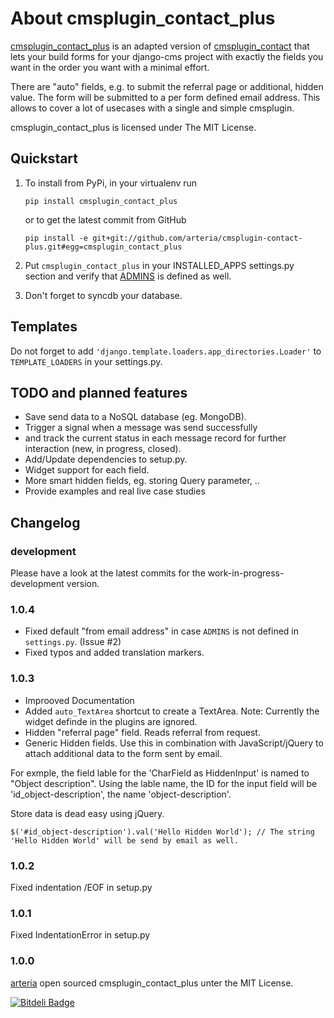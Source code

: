 # About cmsplugin_contact_plus

[cmsplugin_contact_plus](https://github.com/arteria/cmsplugin-contact-plus/) is an adapted version of 
[cmsplugin_contact](https://github.com/rtpm/cmsplugin_contact) that lets your build forms for your django-cms project 
with exactly the fields you want in the order you want with a minimal effort. 

There are "auto" fields, e.g. to submit the referral page or additional, hidden value. 
The form will be submitted to a per form defined email address. This allows to cover a lot of 
usecases with a single and simple cmsplugin. 

cmsplugin_contact_plus is licensed under The MIT License.

## Quickstart

1. To install from PyPi, in your virtualenv run

	```
	pip install cmsplugin_contact_plus
	```
	
	or to get the latest commit from GitHub
	 
	```
	pip install -e git+git://github.com/arteria/cmsplugin-contact-plus.git#egg=cmsplugin_contact_plus
	```
	

2. Put ``cmsplugin_contact_plus`` in your INSTALLED_APPS settings.py section and verify that [ADMINS](https://docs.djangoproject.com/en/dev/ref/settings/#admins) is defined as well.

3. Don't forget to syncdb your database.

## Templates

Do not forget to add ``'django.template.loaders.app_directories.Loader'`` to ``TEMPLATE_LOADERS`` in your settings.py.   


## TODO and planned features
- Save send data to a NoSQL database (eg. MongoDB).
- Trigger a signal when a message was send successfully
- and track the current status in each message record for further interaction (new, in progress, closed). 
- Add/Update dependencies to setup.py.
- Widget support for each field.  
- More smart hidden fields, eg. storing Query parameter, ..
- Provide examples and real live case studies


## Changelog
### development 
Please have a look at the latest commits for the work-in-progress-development version.

### 1.0.4
- Fixed default "from email address" in case ``ADMINS`` is not defined in ``settings.py``. (Issue #2)
- Fixed typos and added translation markers.

### 1.0.3
- Improoved Documentation
- Added ``auto_TextArea`` shortcut to create a TextArea. Note: Currently the widget definde in the plugins are ignored. 
- Hidden "referral page" field. Reads referral from request.
- Generic Hidden fields. Use this in combination with JavaScript/jQuery to attach additional data to the form sent by email.

For exmple, the field lable for the 'CharField as HiddenInput' is named to "Object description". 
Using the lable name, the ID for the input field will be 'id_object-description', the name 'object-description'.

Store data is dead easy using jQuery.

	
	$('#id_object-description').val('Hello Hidden World'); // The string 'Hello Hidden World' will be send by email as well.
	


### 1.0.2
Fixed indentation /EOF in setup.py


### 1.0.1
Fixed IndentationError in setup.py

### 1.0.0

[arteria](https://github.com/arteria/) open sourced cmsplugin_contact_plus unter the MIT License.





[![Bitdeli Badge](https://d2weczhvl823v0.cloudfront.net/philippeowagner/cmsplugin-contact-plus/trend.png)](https://bitdeli.com/free "Bitdeli Badge")

